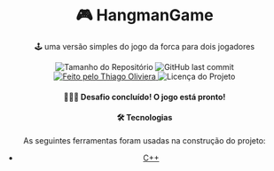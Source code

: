 <h1 align="center">
    🎮 HangmanGame
</h1>
<p align="center"> 🕹️ uma versão simples do jogo da forca para dois jogadores </p>
<p align="center">
  <img alt="Tamanho do Repositório" src="https://img.shields.io/github/repo-size/ThiagoOliveiraCordeiro/cpp-HangmanGame?style=for-the-badge">
  <img alt="GitHub last commit" src="https://img.shields.io/github/last-commit/ThiagoOliveiraCordeiro/cpp-HangmanGame?style=for-the-badge">
  <a href="https://github.com/ThiagoOliveiraCordeiro">
    <img alt="Feito pelo Thiago Oliviera" src="https://img.shields.io/badge/feito%20por-Thiago Oliveira-%237519C1?style=for-the-badge">
  </a>
  <img alt="Licença do Projeto" src="https://img.shields.io/cocoapods/l/m?style=for-the-badge" />
<p>
<h4 id="status" align="center"> 
	👨🏾‍💻  Desafio concluído! O jogo está pronto!
</h4>

<h4 id="status" align="center"> 
	🛠 Tecnologias
</h4> 

<p align="center"> As seguintes ferramentas foram usadas na construção do projeto: </p>

<ul align="center">
    <li align="center"> <a align="center" href="https://docs.microsoft.com/pt-br/cpp/cpp/?view=msvc-160"> C++ </a> </li>
 </ul>
